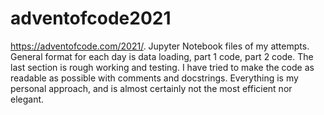 # adventofcode2021
https://adventofcode.com/2021/. Jupyter Notebook files of my attempts. General format for each day is data loading, part 1 code, part 2 code. The last section is rough working and testing. 
I have tried to make the code as readable as possible with comments and docstrings. 
Everything is my personal approach, and is almost certainly not the most efficient nor elegant. 
